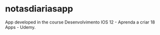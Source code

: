 # notasdiariasapp
App developed in the course Desenvolvimento IOS 12 - Aprenda a criar 18 Apps - Udemy.
